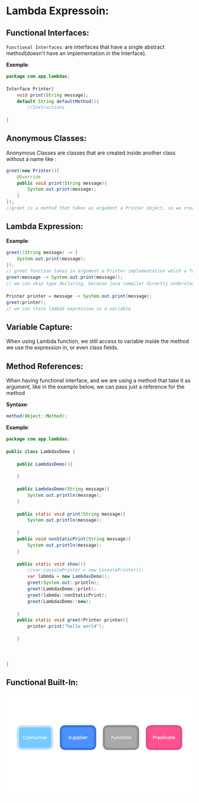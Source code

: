 # Lambda Expressoin:

## Functional Interfaces:

`Functional Interfaces`: are interfaces that have a single abstract method(doesn't have an implementation in the Interface).

**Exemple**:
```java
package com.app.lambdas;

Interface Printer{
    void print(String message);
    default String defaultMethod(){
        //Instructions
    
}
```
## Anonymous Classes:

Anonymous Classes are classes that are created inside another class without a name like :
```java
greet(new Printer(){
    @Override
    public void print(String message){
        System.out.print(message);
    }
});
//greet is a method that takes as argument a Printer object, so we created a direct class who implement Printer
```

## Lambda Expression:

**Example**:
```java
greet((String message) -> {
    System.out.print(message);
});
// greet function takes in argument a Printer implementation which a functional interface, it has one method to be overrided, and it's the same method we declare using lambda expression
greet(message -> System.out.print(message));
// we can skip type declaring, because java compiler directly understand that we are impelemting the print function from Printer, and it knows its signature

Printer printer = message -> System.out.print(message);
greet(printer);
// we can store lambda expression in a variable 
```
## Variable Capture:

When using Lambda function, we still access to variable inside the method we use the expression in, or even class fields.

## Method References:

When having functional interface, and we are using a method that take it as argument, like in the example below, we can pass just a reference for the method

**Syntaxe**:
```java
method(Object::Method);
```

**Example**:
```java
package com.app.lambdas;

public class LambdasDemo {

    public LambdasDemo(){

    }

    public LambdasDemo(String message){
        System.out.println(message);
    }

    public static void print(String message){
        System.out.println(message);

    }
    public void nonStaticPrint(String message){
        System.out.println(message);
    }

    public static void show(){
        //var consolePrinter = new ConsolePrinter();
        var labmda = new LambdasDemo();
        greet(System.out::println);
        greet(LambdasDemo::print);
        greet(labmda::nonStaticPrint);
        greet(LambdasDemo::new);

    }
    public static void greet(Printer printer){
        printer.print("hello world");

    }


    
}
```
## Functional Built-In:

<div style="display:flex;justify-content:center;align-item:center">
<img src="../assets/5.png" width=700 />
</div>

